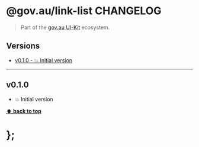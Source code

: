 @gov.au/link-list CHANGELOG
======================

> Part of the [gov.au UI-Kit](https://github.com/govau/uikit/) ecosystem.


## Versions

* [v0.1.0 - 💥 Initial version](v010)


----------------------------------------------------------------------------------------------------------------------------------------------------------------


## v0.1.0

- 💥 Initial version


**[⬆ back to top](#content)**


# };
